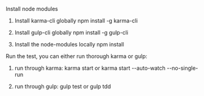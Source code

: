 Install node modules

1. Install karma-cli globally
   npm install -g karma-cli

2. Install gulp-cli globally
   npm install -g gulp-cli
   
3. Install the node-modules locally
   npm install
   
Run the test, you can either run thorough karma or gulp:
1. run through karma:
     karma start
	or 
	 karma start --auto-watch --no-single-run
	
2. run through gulp:
    gulp test
   or
    gulp tdd 
